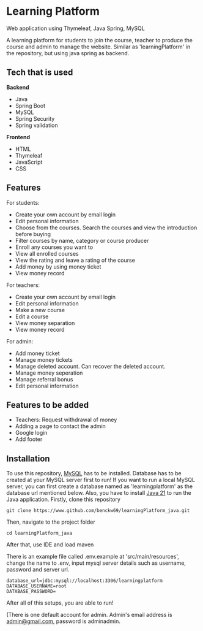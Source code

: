 # Learning Platform
Web application using Thymeleaf, Java Spring, MySQL

A learning platform for students to join the course, teacher to produce the course and admin to manage the website.
Similar as 'learningPlatform' in the repository, but using java spring as backend.

## Tech that is used
**Backend**
- Java
- Spring Boot
- MySQL
- Spring Security
- Spring validation

**Frontend**
- HTML
- Thymeleaf
- JavaScript
- CSS

## Features
For students:
* Create your own account by email login
* Edit personal information
* Choose from the courses.  Search the courses and view the introduction before buying
* Filter courses by name, category or course producer
* Enroll any courses you want to
* View all enrolled courses
* View the rating and leave a rating of the course
* Add money by using money ticket
* View money record

For teachers:
* Create your own account by email login
* Edit personal information
* Make a new course
* Edit a course
* View money separation
* View money record

For admin:
* Add money ticket
* Manage money tickets
* Manage deleted account.  Can recover the deleted account.
* Manage money seperation
* Manage referral bonus
* Edit personal information

## Features to be added
* Teachers: Request withdrawal of money
* Adding a page to contact the admin
* Google login
* Add footer

## Installation
To use this repository, [MySQL](https://dev.mysql.com/downloads/mysql/) has to be installed.
Database has to be created at your MySQL server first to run! If you want to run a local MySQL server, you can first create a database named as 'learningplatform' as the database url mentioned below.
Also, you have to install [Java 21](https://www.oracle.com/hk/java/technologies/downloads/#java21) to run the Java application.
Firstly, clone this repository
```
git clone https://www.github.com/benckw69/learningPlatform_java.git
```
Then, navigate to the project folder
```
cd learningPlatform_java 
```
After that, use IDE and load maven

There is an example file called .env.example at 'src/main/resources', change the name to .env, input mysql server details such as username, password and server url.
```
database_url=jdbc:mysql://localhost:3306/learningplatform
DATABASE_USERNAME=root
DATABASE_PASSWORD=
```
After all of this setups, you are able to run!

(There is one default account for admin.  Admin's email address is admin@gmail.com, password is adminadmin.

